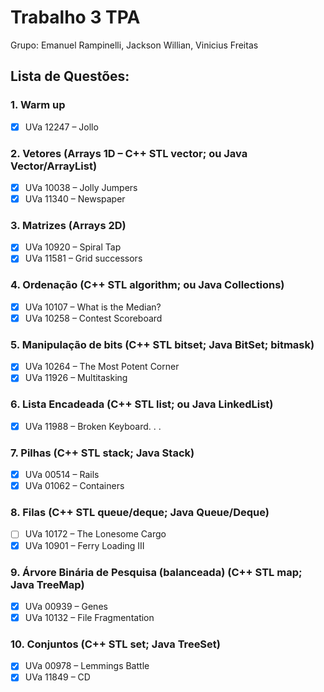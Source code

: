 # Trabalho 3 TPA

Grupo: Emanuel Rampinelli, Jackson Willian, Vinicius Freitas

## Lista de Questões:

### 1. Warm up
 - [x] UVa 12247 – Jollo
### 2. Vetores (Arrays 1D – C++ STL vector; ou Java Vector/ArrayList)
 - [x] UVa 10038 – Jolly Jumpers
 - [x] UVa 11340 – Newspaper
### 3. Matrizes (Arrays 2D)
 - [x] UVa 10920 – Spiral Tap
 - [x] UVa 11581 – Grid successors
### 4. Ordenação (C++ STL algorithm; ou Java Collections)
  - [x] UVa 10107 – What is the Median?
  - [x] UVa 10258 – Contest Scoreboard
### 5. Manipulação de bits (C++ STL bitset; Java BitSet; bitmask) 
  - [x] UVa 10264 – The Most Potent Corner
  - [x] UVa 11926 – Multitasking
### 6. Lista Encadeada (C++ STL list; ou Java LinkedList)
  - [x] UVa 11988 – Broken Keyboard. . .
### 7. Pilhas (C++ STL stack; Java Stack)
  - [x] UVa 00514 – Rails
  - [x] UVa 01062 – Containers
### 8. Filas (C++ STL queue/deque; Java Queue/Deque)
  - [ ] UVa 10172 – The Lonesome Cargo
  - [x] UVa 10901 – Ferry Loading III
### 9. Árvore Binária de Pesquisa (balanceada) (C++ STL map; Java TreeMap)
  - [x] UVa 00939 – Genes
  - [x] UVa 10132 – File Fragmentation
### 10. Conjuntos (C++ STL set; Java TreeSet)
  - [x] UVa 00978 – Lemmings Battle
  - [x] UVa 11849 – CD
